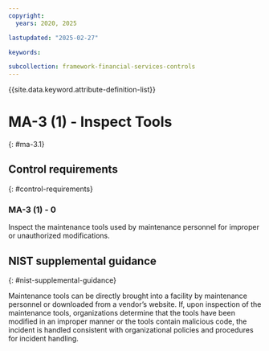 ```yaml
---
copyright:
  years: 2020, 2025

lastupdated: "2025-02-27"

keywords:

subcollection: framework-financial-services-controls
---
```


{{site.data.keyword.attribute-definition-list}}

# MA-3 (1) -  Inspect Tools
{: #ma-3.1}

## Control requirements
{: #control-requirements}



### MA-3 (1) - 0


Inspect the maintenance tools used by maintenance personnel for improper or unauthorized modifications.












## NIST supplemental guidance
{: #nist-supplemental-guidance}

Maintenance tools can be directly brought into a facility by maintenance personnel or downloaded from a vendor’s website. If, upon inspection of the maintenance tools, organizations determine that the tools have been modified in an improper manner or the tools contain malicious code, the incident is handled consistent with organizational policies and procedures for incident handling.

